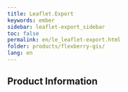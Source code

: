 ```yaml
---
title: Leaflet.Export
keywords: ember
sidebar: leaflet-export_sidebar
toc: false
permalink: en/le_leaflet-export.html
folder: products/flexberry-gis/
lang: en
---
```


## Product Information
